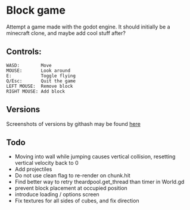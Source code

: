 # Block game
Attempt a game made with the godot engine. 
It should initially be a minecraft clone, and maybe add cool stuff after?

## Controls:
```
WASD:        Move
MOUSE:       Look around 
E:           Toggle flying
Q/Esc:       Quit the game
LEFT MOUSE:  Remove block
RIGHT MOUSE: Add block
```

## Versions
Screenshots of versions by githash may be found [here](docs/versions.md)

## Todo
 - Moving into wall while jumping causes vertical collision, resetting vertical velocity back to 0
 - Add projectiles
 - Do not use clean flag to re-render on chunk.hit
 - Find better way to retry theardpool.get_thread than timer in World.gd
 - prevent block placement at occupied position 
 - introduce loading / options screen
 - Fix textures for all sides of cubes, and fix direction